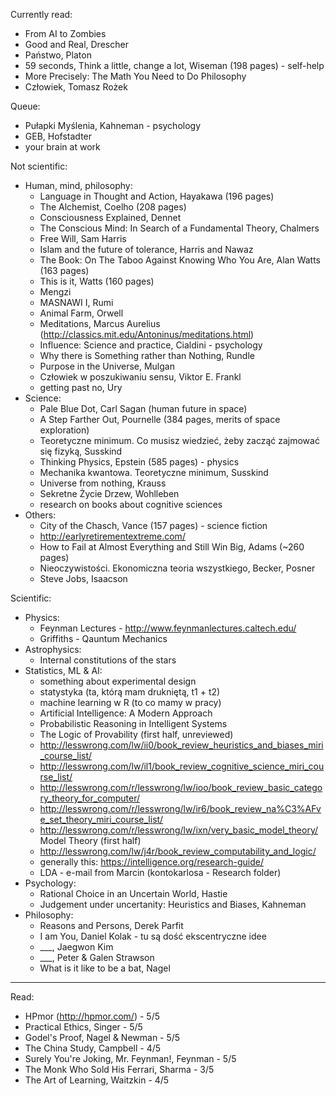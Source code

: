 
Currently read:

* From AI to Zombies
* Good and Real, Drescher
* Państwo, Platon
* 59 seconds, Think a little, change a lot, Wiseman (198 pages) - self-help
* More Precisely: The Math You Need to Do Philosophy
* Człowiek, Tomasz Rożek

Queue:

* Pułapki Myślenia, Kahneman - psychology
* GEB, Hofstadter
* your brain at work

Not scientific:

* Human, mind, philosophy:
	* Language in Thought and Action, Hayakawa (196 pages)
	* The Alchemist, Coelho (208 pages)
	* Consciousness Explained, Dennet
	* The Conscious Mind: In Search of a Fundamental Theory, Chalmers
	* Free Will, Sam Harris
	* Islam and the future of tolerance, Harris and Nawaz
	* The Book: On The Taboo Against Knowing Who You Are, Alan Watts (163 pages)
	* This is it, Watts (160 pages)
	* Mengzi
	* MASNAWI I, Rumi
	* Animal Farm, Orwell
	* Meditations, Marcus Aurelius (http://classics.mit.edu/Antoninus/meditations.html)
	* Influence: Science and practice, Cialdini - psychology
	* Why there is Something rather than Nothing, Rundle
	* Purpose in the Universe, Mulgan
	* Człowiek w poszukiwaniu sensu, Viktor E. Frankl
	* getting past no, Ury
* Science:
	* Pale Blue Dot, Carl Sagan (human future in space)
	* A Step Farther Out, Pournelle (384 pages, merits of space exploration)
	* Teoretyczne minimum. Co musisz wiedzieć, żeby zacząć zajmować się fizyką, Susskind
	* Thinking Physics, Epstein (585 pages) - physics
	* Mechanika kwantowa. Teoretyczne minimum, Susskind
	* Universe from nothing, Krauss
	* Sekretne Życie Drzew, Wohlleben
	* research on books about cognitive sciences
* Others:
	* City of the Chasch, Vance (157 pages) - science fiction
	* http://earlyretirementextreme.com/
	* How to Fail at Almost Everything and Still Win Big, Adams (~260 pages)
	* Nieoczywistości. Ekonomiczna teoria wszystkiego, Becker, Posner
	* Steve Jobs, Isaacson

Scientific:

* Physics:
	* Feynman Lectures - http://www.feynmanlectures.caltech.edu/
	* Griffiths - Qauntum Mechanics
* Astrophysics:
	* Internal constitutions of the stars
* Statistics, ML & AI:
	* something about experimental design
	* statystyka (ta, którą mam drukniętą, t1 + t2)
	* machine learning w R (to co mamy w pracy)
	* Artificial Intelligence: A Modern Approach
	* Probabilistic Reasoning in Intelligent Systems
	* The Logic of Provability (first half, unreviewed)
	* http://lesswrong.com/lw/ii0/book_review_heuristics_and_biases_miri_course_list/
	* http://lesswrong.com/lw/il1/book_review_cognitive_science_miri_course_list/
	* http://lesswrong.com/r/lesswrong/lw/ioo/book_review_basic_category_theory_for_computer/
	* http://lesswrong.com/r/lesswrong/lw/ir6/book_review_na%C3%AFve_set_theory_miri_course_list/
	* http://lesswrong.com/r/lesswrong/lw/ixn/very_basic_model_theory/ Model Theory (first half)
	* http://lesswrong.com/lw/j4r/book_review_computability_and_logic/
	* generally this: https://intelligence.org/research-guide/
	* LDA - e-mail from Marcin (kontokarlosa - Research folder)
* Psychology:
	* Rational Choice in an Uncertain World, Hastie
	* Judgement under uncertanity: Heuristics and Biases, Kahneman
* Philosophy:
	* Reasons and Persons, Derek Parfit
	* I am You, Daniel Kolak - tu są dość ekscentryczne idee
	* ___, Jaegwon Kim
	* ___, Peter & Galen Strawson
	* What is it like to be a bat, Nagel


***

Read:

* HPmor (http://hpmor.com/) - 5/5
* Practical Ethics, Singer - 5/5
* Godel's Proof, Nagel & Newman - 5/5
* The China Study, Campbell - 4/5
* Surely You're Joking, Mr. Feynman!, Feynman - 5/5
* The Monk Who Sold His Ferrari, Sharma - 3/5
* The Art of Learning, Waitzkin - 4/5
